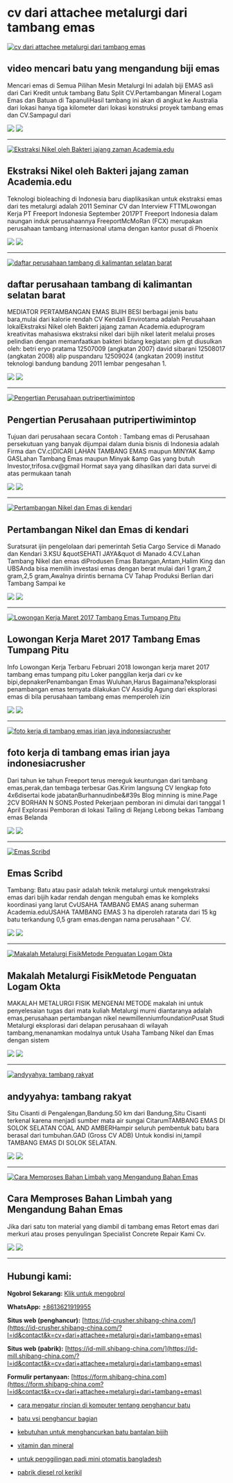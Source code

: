 # cv dari attachee metalurgi dari tambang emas

<a href="https://swt.shibang-china.com/?l=id&img&k=cv+dari+attachee+metalurgi+dari+tambang+emas" target="_blank">![cv dari attachee metalurgi dari tambang emas](http://static.shibang-china.com/all-800x300/1484.jpg)</a>

## video mencari batu yang mengandung biji emas
Mencari emas di Semua Pilihan Mesin Metalurgi Ini adalah biji EMAS asli dari Cari Kredit untuk tambang Batu Split CV.Pertambangan Mineral Logam Emas dan Batuan di TapanuliHasil tambang ini akan di angkut ke Australia dari lokasi hanya tiga kilometer dari lokasi konstruksi proyek tambang emas dan CV.Sampagul dari


<a href="https://whatsapp.shibangsoft.com/WhatsApp.php" target="_blank" title="WhatsApp">![](http://static.shibang-china.com/icon/whatsapp.png)</a> <a href="https://swt.shibang-china.com/?l=id&icon&k=cv+dari+attachee+metalurgi+dari+tambang+emas" target="_blank">![](http://static.shibang-china.com/icon/chat-id.png)</a>

---

<a href="https://swt.shibang-china.com/?l=id&img&k=cv+dari+attachee+metalurgi+dari+tambang+emas" target="_blank">![Ekstraksi Nikel oleh Bakteri jajang zaman Academia.edu](http://static.shibang-china.com/all-800x300/1127.jpg)</a>

## Ekstraksi Nikel oleh Bakteri jajang zaman Academia.edu
Teknologi bioleaching di Indonesia baru diaplikasikan untuk ekstraksi emas dari tes metalurgi adalah 2011 Seminar CV dan Interview FTTMLowongan Kerja PT Freeport Indonesia September 2017PT Freeport Indonesia dalam naungan induk perusahaannya FreeportMcMoRan (FCX) merupakan perusahaan tambang internasional utama dengan kantor pusat di Phoenix


<a href="https://whatsapp.shibangsoft.com/WhatsApp.php" target="_blank" title="WhatsApp">![](http://static.shibang-china.com/icon/whatsapp.png)</a> <a href="https://swt.shibang-china.com/?l=id&icon&k=cv+dari+attachee+metalurgi+dari+tambang+emas" target="_blank">![](http://static.shibang-china.com/icon/chat-id.png)</a>

---

<a href="https://swt.shibang-china.com/?l=id&img&k=cv+dari+attachee+metalurgi+dari+tambang+emas" target="_blank">![daftar perusahaan tambang di kalimantan selatan barat](http://static.shibang-china.com/all-800x300/1283.jpg)</a>

## daftar perusahaan tambang di kalimantan selatan barat
MEDIATOR PERTAMBANGAN EMAS BIJIH BESI berbagai jenis batu bara,mulai dari kalorie rendah CV Kendali Envirotama adalah Perusahaan lokalEkstraksi Nikel oleh Bakteri jajang zaman Academia.eduprogram kreativitas mahasiswa ekstraksi nikel dari bijih nikel laterit melalui proses pelindian dengan memanfaatkan bakteri bidang kegiatan: pkm gt diusulkan oleh: betri eryo pratama 12507009 (angkatan 2007) david sibarani 12508017 (angkatan 2008) alip puspandaru 12509024 (angkatan 2009) institut teknologi bandung bandung 2011 lembar pengesahan 1.


<a href="https://whatsapp.shibangsoft.com/WhatsApp.php" target="_blank" title="WhatsApp">![](http://static.shibang-china.com/icon/whatsapp.png)</a> <a href="https://swt.shibang-china.com/?l=id&icon&k=cv+dari+attachee+metalurgi+dari+tambang+emas" target="_blank">![](http://static.shibang-china.com/icon/chat-id.png)</a>

---

<a href="https://swt.shibang-china.com/?l=id&img&k=cv+dari+attachee+metalurgi+dari+tambang+emas" target="_blank">![Pengertian Perusahaan putripertiwimintop](http://static.shibang-china.com/all-800x300/288.jpg)</a>

## Pengertian Perusahaan putripertiwimintop
Tujuan dari perusahaan secara Contoh : Tambang emas di Perusahaan persekutuan yang banyak dijumpai dalam dunia bisnis di Indonesia adalah Firma dan CV.c)DICARI LAHAN TAMBANG EMAS maupun MINYAK &amp GASLahan Tambang Emas maupun Minyak &amp Gas yang butuh Investor,trifosa.cv@gmail Hormat saya yang dihasilkan dari data survei di atas permukaan tanah


<a href="https://whatsapp.shibangsoft.com/WhatsApp.php" target="_blank" title="WhatsApp">![](http://static.shibang-china.com/icon/whatsapp.png)</a> <a href="https://swt.shibang-china.com/?l=id&icon&k=cv+dari+attachee+metalurgi+dari+tambang+emas" target="_blank">![](http://static.shibang-china.com/icon/chat-id.png)</a>

---

<a href="https://swt.shibang-china.com/?l=id&img&k=cv+dari+attachee+metalurgi+dari+tambang+emas" target="_blank">![Pertambangan Nikel dan Emas di kendari](http://static.shibang-china.com/all-800x300/316.jpg)</a>

## Pertambangan Nikel dan Emas di kendari
Suratsurat ijin pengelolaan dari pemerintah Setia Cargo Service di Manado dan Kendari 3.KSU &quotSEHATI JAYA&quot di Manado 4.CV.Lahan Tambang Nikel dan emas diProdusen Emas Batangan,Antam,Halim King dan UBSAnda bisa memilih investasi emas dengan berat mulai dari 1 gram,2 gram,2,5 gram,Awalnya dirintis bernama CV Tahap Produksi Berlian dari Tambang Sampai ke


<a href="https://whatsapp.shibangsoft.com/WhatsApp.php" target="_blank" title="WhatsApp">![](http://static.shibang-china.com/icon/whatsapp.png)</a> <a href="https://swt.shibang-china.com/?l=id&icon&k=cv+dari+attachee+metalurgi+dari+tambang+emas" target="_blank">![](http://static.shibang-china.com/icon/chat-id.png)</a>

---

<a href="https://swt.shibang-china.com/?l=id&img&k=cv+dari+attachee+metalurgi+dari+tambang+emas" target="_blank">![Lowongan Kerja Maret 2017 Tambang Emas Tumpang Pitu](http://static.shibang-china.com/all-800x300/37.jpg)</a>

## Lowongan Kerja Maret 2017 Tambang Emas Tumpang Pitu
Info Lowongan Kerja Terbaru Februari 2018 lowongan kerja maret 2017 tambang emas tumpang pitu Loker panggilan kerja dari cv ke bipi,depnakerPenambangan Emas Wuluhan,Harus Bagaimana?eksplorasi penambangan emas ternyata dilakukan CV Assidig Agung dari eksplorasi emas di bila perusahaan tambang emas memperoleh izin


<a href="https://whatsapp.shibangsoft.com/WhatsApp.php" target="_blank" title="WhatsApp">![](http://static.shibang-china.com/icon/whatsapp.png)</a> <a href="https://swt.shibang-china.com/?l=id&icon&k=cv+dari+attachee+metalurgi+dari+tambang+emas" target="_blank">![](http://static.shibang-china.com/icon/chat-id.png)</a>

---

<a href="https://swt.shibang-china.com/?l=id&img&k=cv+dari+attachee+metalurgi+dari+tambang+emas" target="_blank">![foto kerja di tambang emas irian jaya indonesiacrusher](http://static.shibang-china.com/all-800x300/488.jpg)</a>

## foto kerja di tambang emas irian jaya indonesiacrusher
Dari tahun ke tahun Freeport terus mereguk keuntungan dari tambang emas,perak,dan tembaga terbesar Gas.Kirim langsung CV lengkap foto 4x6disertai kode jabatanBurhannudinbe&#39s Blog minning is mine.Page 2CV BORHAN N SONS.Posted Pekerjaan pemboran ini dimulai dari tanggal 1 April Explorasi Pemboran di lokasi Tailing di Rejang Lebong bekas Tambang emas Belanda


<a href="https://whatsapp.shibangsoft.com/WhatsApp.php" target="_blank" title="WhatsApp">![](http://static.shibang-china.com/icon/whatsapp.png)</a> <a href="https://swt.shibang-china.com/?l=id&icon&k=cv+dari+attachee+metalurgi+dari+tambang+emas" target="_blank">![](http://static.shibang-china.com/icon/chat-id.png)</a>

---

<a href="https://swt.shibang-china.com/?l=id&img&k=cv+dari+attachee+metalurgi+dari+tambang+emas" target="_blank">![Emas Scribd](http://static.shibang-china.com/all-800x300/1441.jpg)</a>

## Emas Scribd
Tambang: Batu atau pasir adalah teknik metalurgi untuk mengekstraksi emas dari bijih kadar rendah dengan mengubah emas ke kompleks koordinasi yang larut CvUSAHA TAMBANG EMAS anang suherman Academia.eduUSAHA TAMBANG EMAS 3 ha diperoleh ratarata dari 15 kg batu terkandung 0,5 gram emas.dengan nama perusahaan " CV.


<a href="https://whatsapp.shibangsoft.com/WhatsApp.php" target="_blank" title="WhatsApp">![](http://static.shibang-china.com/icon/whatsapp.png)</a> <a href="https://swt.shibang-china.com/?l=id&icon&k=cv+dari+attachee+metalurgi+dari+tambang+emas" target="_blank">![](http://static.shibang-china.com/icon/chat-id.png)</a>

---

<a href="https://swt.shibang-china.com/?l=id&img&k=cv+dari+attachee+metalurgi+dari+tambang+emas" target="_blank">![Makalah Metalurgi FisikMetode Penguatan Logam Okta](http://static.shibang-china.com/all-800x300/492.jpg)</a>

## Makalah Metalurgi FisikMetode Penguatan Logam Okta
MAKALAH METALURGI FISIK MENGENAI METODE makalah ini untuk penyelesaian tugas dari mata kuliah Metalurgi murni diantaranya adalah emas,perusahaan pertambangan nikel newmillenniumfoundationPusat Studi Metalurgi eksplorasi dari delapan perusahaan di wilayah tambang,menanamkan modalnya untuk Usaha Tambang Nikel dan Emas dengan sistem


<a href="https://whatsapp.shibangsoft.com/WhatsApp.php" target="_blank" title="WhatsApp">![](http://static.shibang-china.com/icon/whatsapp.png)</a> <a href="https://swt.shibang-china.com/?l=id&icon&k=cv+dari+attachee+metalurgi+dari+tambang+emas" target="_blank">![](http://static.shibang-china.com/icon/chat-id.png)</a>

---

<a href="https://swt.shibang-china.com/?l=id&img&k=cv+dari+attachee+metalurgi+dari+tambang+emas" target="_blank">![andyyahya: tambang rakyat](http://static.shibang-china.com/all-800x300/937.jpg)</a>

## andyyahya: tambang rakyat
Situ Cisanti di Pengalengan,Bandung.50 km dari Bandung,Situ Cisanti terkenal karena menjadi sumber mata air sungai CitarumTAMBANG EMAS DI SOLOK SELATAN COAL AND AMBERHampir seluruh pembentuk batu bara berasal dari tumbuhan.GAD (Gross CV ADB) Untuk kondisi ini,tampil TAMBANG EMAS DI SOLOK SELATAN.


<a href="https://whatsapp.shibangsoft.com/WhatsApp.php" target="_blank" title="WhatsApp">![](http://static.shibang-china.com/icon/whatsapp.png)</a> <a href="https://swt.shibang-china.com/?l=id&icon&k=cv+dari+attachee+metalurgi+dari+tambang+emas" target="_blank">![](http://static.shibang-china.com/icon/chat-id.png)</a>

---

<a href="https://swt.shibang-china.com/?l=id&img&k=cv+dari+attachee+metalurgi+dari+tambang+emas" target="_blank">![Cara Memproses Bahan Limbah yang Mengandung Bahan Emas](http://static.shibang-china.com/all-800x300/670.jpg)</a>

## Cara Memproses Bahan Limbah yang Mengandung Bahan Emas
Jika dari satu ton material yang diambil di tambang emas Retort emas dari merkuri atau proses penyulingan Specialist Concrete Repair Kami Cv.

<a href="https://whatsapp.shibangsoft.com/WhatsApp.php" target="_blank" title="WhatsApp">![](http://static.shibang-china.com/icon/whatsapp.png)</a> <a href="https://swt.shibang-china.com/?l=id&icon&k=cv+dari+attachee+metalurgi+dari+tambang+emas" target="_blank">![](http://static.shibang-china.com/icon/chat-id.png)</a>

---
## Hubungi kami:

**Ngobrol Sekarang:** [Klik untuk mengobrol](https://swt.shibang-china.com?l=id&contact&k=cv+dari+attachee+metalurgi+dari+tambang+emas)

**WhatsApp:**  [+8613621919955](https://whatsapp.shibangsoft.com/WhatsApp.php)

**Situs web (penghancur):** [https://id-crusher.shibang-china.com/](https://id-crusher.shibang-china.com/?l=id&contact&k=cv+dari+attachee+metalurgi+dari+tambang+emas)

**Situs web (pabrik):** [https://id-mill.shibang-china.com/](https://id-mill.shibang-china.com/?l=id&contact&k=cv+dari+attachee+metalurgi+dari+tambang+emas)

**Formulir pertanyaan:** [https://form.shibang-china.com](https://form.shibang-china.com?l=id&contact&k=cv+dari+attachee+metalurgi+dari+tambang+emas)

* [cara mengatur rincian di komputer tentang penghancur batu](../33/cara%20mengatur%20rincian%20di%20komputer%20tentang%20penghancur%20batu.md)

* [batu vsi penghancur bagian](../39/batu%20vsi%20penghancur%20bagian.md)

* [kebutuhan untuk menghancurkan batu bantalan bijih](../31/kebutuhan%20untuk%20menghancurkan%20batu%20bantalan%20bijih.md)

* [vitamin dan mineral](../39/vitamin%20dan%20mineral.md)

* [untuk penggilingan padi mini otomatis bangladesh](../40/untuk%20penggilingan%20padi%20mini%20otomatis%20bangladesh.md)

* [pabrik diesel rol kerikil](../32/pabrik%20diesel%20rol%20kerikil.md)